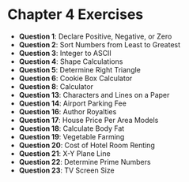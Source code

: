 # Chapter 4 Exercises

- **Question 1**: Declare Positive, Negative, or Zero
- **Question 2**: Sort Numbers from Least to Greatest
- **Question 3**: Integer to ASCII
- **Question 4**: Shape Calculations
- **Question 5**: Determine Right Triangle
- **Question 6**: Cookie Box Calculator
- **Question 8**: Calculator
- **Question 13**: Characters and Lines on a Paper
- **Question 14**: Airport Parking Fee
- **Question 16**: Author Royalties
- **Question 17**: House Price Per Area Models
- **Question 18**: Calculate Body Fat
- **Question 19**: Vegetable Farming
- **Question 20**: Cost of Hotel Room Renting
- **Question 21**: X-Y Plane Line
- **Question 22**: Determine Prime Numbers
- **Question 23**: TV Screen Size

